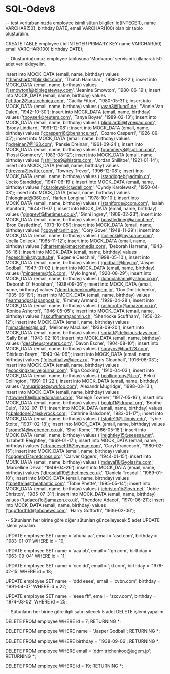# SQL-Odev8

-- test veritabanınızda employee isimli sütun bilgileri id(INTEGER), name VARCHAR(50), birthday DATE, email VARCHAR(100) olan bir tablo oluşturalım.

CREATE TABLE employee (
   id INTEGER PRIMARY KEY
   name VARCHAR(50)
   email VARCHAR(100)
   birthday DATE);

-- Oluşturduğumuz employee tablosuna 'Mockaroo' servisini kullanarak 50 adet veri ekleyelim.

insert into MOCK_DATA (email, name, birthday) values ('thamshar0@blinklist.com', 'Thatch Hamshar', '1989-08-22');
insert into MOCK_DATA (email, name, birthday) values ('jsmowton1@biblegateway.com', 'Jeanine Smowton', '1980-06-19');
insert into MOCK_DATA (email, name, birthday) values ('cfitton2@arstechnica.com', 'Cacilia Fitton', '1980-05-31');
insert into MOCK_DATA (email, name, birthday) values ('vvan3@1und1.de', 'Vinnie Van Dalen', '1942-10-30');
insert into MOCK_DATA (email, name, birthday) values ('tboyse4@reuters.com', 'Tanya Boyse', '1989-02-13');
insert into MOCK_DATA (email, name, birthday) values ('bliddiard5@typepad.com', 'Brody Liddiard', '1991-12-08');
insert into MOCK_DATA (email, name, birthday) values ('ccasperri6@behance.net', 'Cozmo Casperri', '1926-09-05');
insert into MOCK_DATA (email, name, birthday) values ('pdreinan7@163.com', 'Pansie Dreinan', '1961-09-24');
insert into MOCK_DATA (email, name, birthday) values ('fgommery8@sphinn.com', 'Flossi Gommery', '1983-08-12');
insert into MOCK_DATA (email, name, birthday) values ('jshillitoe9@histats.com', 'Jordan Shillitoe', '1921-01-14');
insert into MOCK_DATA (email, name, birthday) values ('ttrevera@twitter.com', 'Towney Trever', '1996-12-08');
insert into MOCK_DATA (email, name, birthday) values ('jstandidgeb@admin.ch', 'Jocko Standidge', '1947-06-19');
insert into MOCK_DATA (email, name, birthday) values ('ckarolewskic@dell.com', 'Cyndy Karolewski', '1950-04-03');
insert into MOCK_DATA (email, name, birthday) values ('hlonginad@360.cn', 'Harlen Longina', '1978-10-10');
insert into MOCK_DATA (email, name, birthday) values ('istaniforde@com.com', 'Isaiah Staniford', '1944-11-07');
insert into MOCK_DATA (email, name, birthday) values ('gingreyf@thetimes.co.uk', 'Ginni Ingrey', '1909-02-23');
insert into MOCK_DATA (email, name, birthday) values ('bcastledineg@about.me', 'Bron Castledine', '1973-10-05');
insert into MOCK_DATA (email, name, birthday) values ('cgoveh@nih.gov', 'Cory Gove', '1948-11-29');
insert into MOCK_DATA (email, name, birthday) values ('jcollecki@myspace.com', 'Joella Colleck', '1965-11-12');
insert into MOCK_DATA (email, name, birthday) values ('dharremaj@macromedia.com', 'Deborah Harrema', '1943-06-16');
insert into MOCK_DATA (email, name, birthday) values ('eceschinik@youtu.be', 'Eugenie Ceschini', '1998-05-10');
insert into MOCK_DATA (email, name, birthday) values ('jgodballl@tiny.cc', 'Jasper Godball', '1947-01-02');
insert into MOCK_DATA (email, name, birthday) values ('mingreem@fc2.com', 'Mylo Ingree', '1920-08-29');
insert into MOCK_DATA (email, name, birthday) values ('dohoolahann@yahoo.co.jp', 'Deborah O''Hoolahan', '1938-09-06');
insert into MOCK_DATA (email, name, birthday) values ('ddmitrichenkoo@jugem.jp', 'Dov Dmitrichenko', '1935-06-19');
insert into MOCK_DATA (email, name, birthday) values ('earmandp@japanpost.jp', 'Emmey Armand', '1929-04-28');
insert into MOCK_DATA (email, name, birthday) values ('rashcroftq@amazon.co.jp', 'Ronica Ashcroft', '1946-05-05');
insert into MOCK_DATA (email, name, birthday) values ('sscuffhamr@admin.ch', 'Sherlocke Scuffham', '1956-02-12');
insert into MOCK_DATA (email, name, birthday) values ('mmaclises@is.gd', 'Melloney MacLise', '1938-09-20');
insert into MOCK_DATA (email, name, birthday) values ('sbriatt@deliciousdays.com', 'Sally Briat', '1943-02-10');
insert into MOCK_DATA (email, name, birthday) values ('descheu@reuters.com', 'Davon Esche', '1904-08-10');
insert into MOCK_DATA (email, name, birthday) values ('sbraynv@hao123.com', 'Shirleen Brayn', '1940-04-06');
insert into MOCK_DATA (email, name, birthday) values ('fgleadhallw@ucoz.ru', 'Farris Gleadhall', '1916-08-03');
insert into MOCK_DATA (email, name, birthday) values ('ecockingx@livejournal.com', 'Elga Cocking', '1910-04-03');
insert into MOCK_DATA (email, name, birthday) values ('bcollingtony@t.co', 'Bekki Collington', '1991-01-22');
insert into MOCK_DATA (email, name, birthday) values ('amugridgez@wufoo.com', 'Alexandr Mugridge', '1998-03-13');
insert into MOCK_DATA (email, name, birthday) values ('rtowner10@hugedomains.com', 'Raleigh Towner', '1917-05-16');
insert into MOCK_DATA (email, name, birthday) values ('bculp11@drupal.org', 'Boothe Culp', '1932-07-17');
insert into MOCK_DATA (email, name, birthday) values ('cbalsdone12@skyrock.com', 'Cathrine Balsdone', '1983-01-17');
insert into MOCK_DATA (email, name, birthday) values ('tstoite13@illinois.edu', 'Tybie Stoite', '1937-02-18');
insert into MOCK_DATA (email, name, birthday) values ('srome14@webeden.co.uk', 'Shell Rome', '1966-05-18');
insert into MOCK_DATA (email, name, birthday) values ('lreightley15@seesaa.net', 'Lizabeth Reightley', '1969-01-17');
insert into MOCK_DATA (email, name, birthday) values ('cfrancesch16@nymag.com', 'Caryl Francesch', '1980-02-15');
insert into MOCK_DATA (email, name, birthday) values ('coggers17@redcross.org', 'Carver Oggers', '1944-01-15');
insert into MOCK_DATA (email, name, birthday) values ('mdeval18@yolasite.com', 'Marcelline Deval', '1949-04-26');
insert into MOCK_DATA (email, name, birthday) values ('dtrosdall19@thetimes.co.uk', 'Daniela Trosdall', '1969-01-10');
insert into MOCK_DATA (email, name, birthday) values ('tphette1a@theatlantic.com', 'Tobie Phette', '1995-05-14');
insert into MOCK_DATA (email, name, birthday) values ('jchriston1b@ovh.net', 'Jobie Christon', '1985-07-31');
insert into MOCK_DATA (email, name, birthday) values ('tadacot1c@amazon.co.uk', 'Theodore Adacot', '1970-06-21');
insert into MOCK_DATA (email, name, birthday) values ('hgofforth1d@nbcnews.com', 'Harry Gofforth', '1936-02-06');

-- Sütunların her birine göre diğer sütunları güncelleyecek 5 adet UPDATE işlemi yapalım.

UPDATE employee
	SET name = 'ahuha aa',
	email = 'asd.com',
	birthday = '1983-01-01'
WHERE id = 10;

UPDATE employee
	SET name = 'aaa bb',
	email = 'fgh.com',
	birthday = '1963-09-04'
WHERE id = 11;

UPDATE employee
	SET name = 'ccc dd',
	email = 'jkl.com',
	birthday = '1976-02-15'
WHERE id = 18;

UPDATE employee
	SET name = 'ddd eeee',
	email = 'cvbn.com',
	birthday = '1991-04-07'
WHERE id = 22;

UPDATE employee
	SET name = 'eeee fff',
	email = 'zxcv.com',
	birthday = '1974-03-02'
WHERE id = 25;

-- Sütunların her birine göre ilgili satırı silecek 5 adet DELETE işlemi yapalım.

DELETE FROM employee
WHERE id = 7;
RETURNING *;

DELETE FROM employee
WHERE name = 'Jasper Godball';
RETURNING *;

DELETE FROM employee
WHERE birthday = '1938-09-06';
RETURNING *;

DELETE FROM employee
WHERE email = 'ddmitrichenkoo@jugem.jp';
RETURNING *;

DELETE FROM employee
WHERE id = 19;
RETURNING *;


